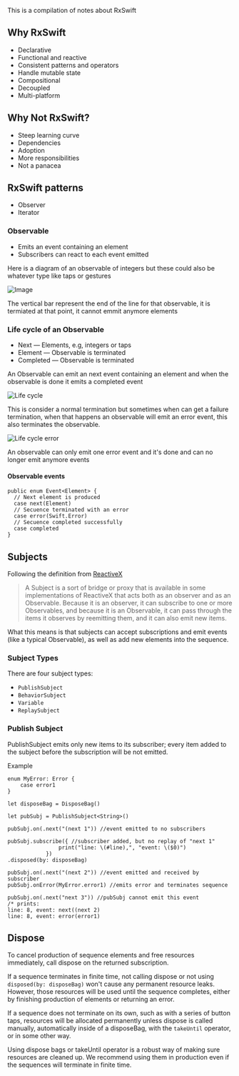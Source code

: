 This is a compilation of notes about RxSwift

## Why RxSwift
* Declarative
* Functional and reactive
* Consistent patterns and operators
* Handle mutable state
* Compositional
* Decoupled
* Multi-platform

## Why Not RxSwift?
* Steep learning curve
* Dependencies
* Adoption
* More responsibilities
* Not a panacea

## RxSwift patterns
- Observer
- Iterator

### Observable <Type>
- Emits an event containing an element
- Subscribers can react to each event emitted
  
 Here is a diagram of an observable of integers but these could also be whatever type like taps or gestures
  
![Image](https://www.mediafire.com/convkey/b05a/kjve28n42xkicqyzg.jpg)

The vertical bar represent the end of the line for that observable, it is termiated at that point, it cannot emmit anymore elements 
  
### Life cycle of an Observable

- Next
 — Elements, e.g, integers or taps
- Element
 — Observable is terminated
- Completed
 — Observable is terminated

An Observable can emit an next event containing an element and when the observable is done it emits a completed event

![Life cycle](https://www.mediafire.com/convkey/2697/xls147p946xvpf7zg.jpg)

This is consider a normal termination but sometimes when can get a failure termination, when that happens an observable will emit an error event, this also terminates the observable.

![Life cycle error](https://www.mediafire.com/convkey/461e/83dg2bdj03f9mh9zg.jpg)

An observable can only emit one error event and it's done and can no longer emit anymore events

#### Observable events
```
public enum Event<Element> {
  // Next element is produced
  case next(Element)
  // Secuence terminated with an error
  case error(Swift.Error)
  // Secuence completed successfully
  case completed
}
```

## Subjects

Following the definition from [ReactiveX](http://reactivex.io/)


> A Subject is a sort of bridge or proxy that is available in some implementations of ReactiveX that acts both as an observer and as an Observable. Because it is an observer, it can subscribe to one or more Observables, and because it is an Observable, it can pass through the items it observes by reemitting them, and it can also emit new items.


What this means is that subjects can accept subscriptions and emit events (like a typical Observable), as well as add new elements into the sequence.

### Subject Types

There are four subject types:
- `PublishSubject`
- `BehaviorSubject`
- `Variable`
- `ReplaySubject`

### Publish Subject

PublishSubject emits only new items to its subscriber; every item added to the subject before the subscription will be not emitted.

Example

```
enum MyError: Error {
    case error1
}

let disposeBag = DisposeBag()
            
let pubSubj = PublishSubject<String>()
            
pubSubj.on(.next("(next 1")) //event emitted to no subscribers
            
pubSubj.subscribe({ //subscriber added, but no replay of "next 1"
                print("line: \(#line),", "event: \($0)")
            })
.disposed(by: disposeBag)
            
pubSubj.on(.next("(next 2")) //event emitted and received by subscriber
pubSubj.onError(MyError.error1) //emits error and terminates sequence
            
pubSubj.on(.next("next 3")) //pubSubj cannot emit this event
/* prints: 
line: 8, event: next((next 2)
line: 8, event: error(error1) 
```

## Dispose

To cancel production of sequence elements and free resources immediately, call dispose on the returned subscription.

If a sequence terminates in finite time, not calling dispose or not using `disposed(by: disposeBag)` won't cause any permanent resource leaks. However, those resources will be used until the sequence completes, either by finishing production of elements or returning an error.

If a sequence does not terminate on its own, such as with a series of button taps, resources will be allocated permanently unless dispose is called manually, automatically inside of a disposeBag, with the `takeUntil` operator, or in some other way.

Using dispose bags or takeUntil operator is a robust way of making sure resources are cleaned up. We recommend using them in production even if the sequences will terminate in finite time.
